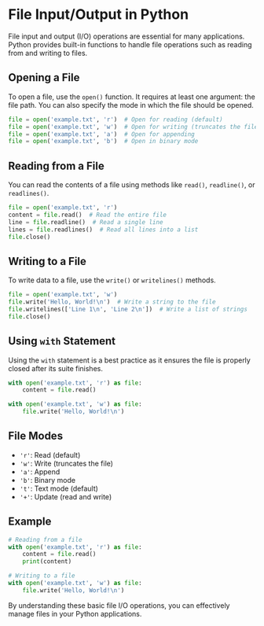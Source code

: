 # File Input/Output in Python

File input and output (I/O) operations are essential for many applications. Python provides built-in functions to handle file operations such as reading from and writing to files.

## Opening a File

To open a file, use the `open()` function. It requires at least one argument: the file path. You can also specify the mode in which the file should be opened.

```python
file = open('example.txt', 'r')  # Open for reading (default)
file = open('example.txt', 'w')  # Open for writing (truncates the file)
file = open('example.txt', 'a')  # Open for appending
file = open('example.txt', 'b')  # Open in binary mode
```

## Reading from a File

You can read the contents of a file using methods like `read()`, `readline()`, or `readlines()`.

```python
file = open('example.txt', 'r')
content = file.read()  # Read the entire file
line = file.readline()  # Read a single line
lines = file.readlines()  # Read all lines into a list
file.close()
```

## Writing to a File

To write data to a file, use the `write()` or `writelines()` methods.

```python
file = open('example.txt', 'w')
file.write('Hello, World!\n')  # Write a string to the file
file.writelines(['Line 1\n', 'Line 2\n'])  # Write a list of strings
file.close()
```

## Using `with` Statement

Using the `with` statement is a best practice as it ensures the file is properly closed after its suite finishes.

```python
with open('example.txt', 'r') as file:
    content = file.read()

with open('example.txt', 'w') as file:
    file.write('Hello, World!\n')
```

## File Modes

- `'r'`: Read (default)
- `'w'`: Write (truncates the file)
- `'a'`: Append
- `'b'`: Binary mode
- `'t'`: Text mode (default)
- `'+'`: Update (read and write)

## Example

```python
# Reading from a file
with open('example.txt', 'r') as file:
    content = file.read()
    print(content)

# Writing to a file
with open('example.txt', 'w') as file:
    file.write('Hello, World!\n')
```

By understanding these basic file I/O operations, you can effectively manage files in your Python applications.